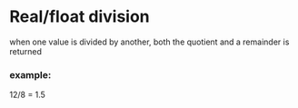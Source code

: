 # Real/float division

when one value is divided by another, both the quotient and a remainder is returned

### example:
12/8 = 1.5